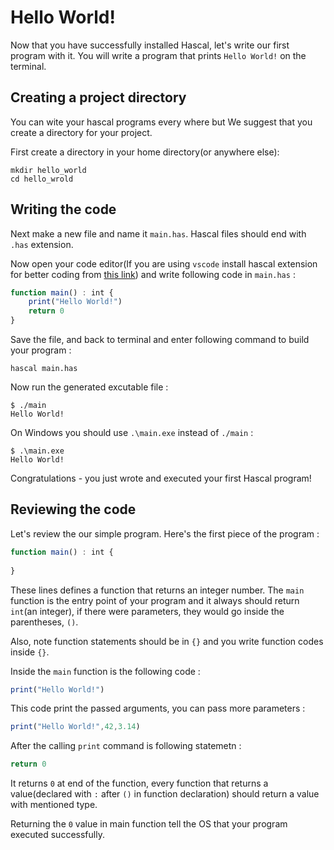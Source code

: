 # Hello World!
Now that you have successfully installed Hascal, let's write our first program with it. You will write a program that prints `Hello World!` on the terminal.

## Creating a project directory
You can wite your hascal programs every where but We suggest that you create a directory for your project.


First create a directory in your home directory(or anywhere else):
```
mkdir hello_world
cd hello_wrold
```

## Writing the code
Next make a new file and name it `main.has`. Hascal files should end with `.has` extension.

Now open your code editor(If you are using `vscode` install hascal extension for better coding from [this link](https://github.com/hascal/vscode)) and write following code in `main.has` :
```typescript
function main() : int {
    print("Hello World!")
    return 0
}
```
Save the file, and back to terminal and enter following command to build your program :
```
hascal main.has
```

Now run the generated excutable file :
```
$ ./main
Hello World!
```
On Windows you should use `.\main.exe` instead of `./main` :
```
$ .\main.exe
Hello World!
```

Congratulations - you just wrote and executed your first Hascal program!

## Reviewing the code
Let's review the our simple program. Here's the first piece of the program :
```typescript
function main() : int {
    
}
```
These lines defines a function that returns an integer number. The `main` function is the entry point of your program and it always should return `int`(an integer), if there were parameters, they would go inside the parentheses, `()`.

Also, note function statements should be in `{}` and you write function codes inside `{}`.

Inside the `main` function is the following code :
```typescript
print("Hello World!")
```

This code print the passed arguments, you can pass more parameters :
```typescript
print("Hello World!",42,3.14)
```

After the calling `print` command is following statemetn :
```typescript
return 0
```
It returns `0` at end of the function, every function that returns a value(declared with `:` after `()` in function declaration) should return a value with mentioned type. 

Returning the `0` value in main function tell the OS that your program executed successfully.